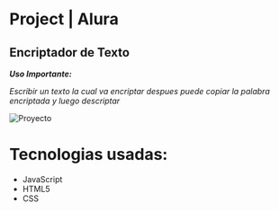 # Project | Alura 
## Encriptador de Texto
 
***Uso Importante:***
 
*Escribir un texto la cual va encriptar despues puede copiar la palabra encriptada y luego descriptar*
 
 
![Proyecto](https://user-images.githubusercontent.com/92497107/190533006-569c8456-1c85-4a70-a527-b16109e19810.png)

# Tecnologias usadas:

- JavaScript
- HTML5
- CSS
